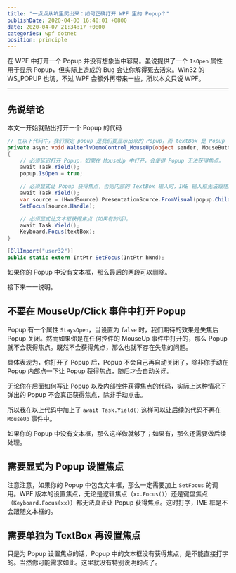 ```yaml
---
title: "一点点从坑里爬出来：如何正确打开 WPF 里的 Popup？"
publishDate: 2020-04-03 16:40:01 +0800
date: 2020-04-07 21:34:17 +0800
categories: wpf dotnet
position: principle
---
```


在 WPF 中打开一个 Popup 并没有想象当中容易。虽说提供了一个 `IsOpen` 属性用于显示 Popup，但实际上造成的 Bug 会让你解得死去活来。Win32 的 WS_POPUP 也坑，不过 WPF 会额外再带来一些，所以本文只说 WPF。

---

<div id="toc"></div>

## 先说结论

本文一开始就贴出打开一个 Popup 的代码

```csharp
// 在以下代码中，我们假定 popup 是我们要显示出来的 Popup，而 textBox 是 Popup 中的文本框。
private async void WalterlvDemoControl_MouseUp(object sender, MouseButtonEventArgs e)
{
    // 必须延迟打开 Popup，如果在 MouseUp 中打开，会使得 Popup 无法获得焦点。
    await Task.Yield();
    popup.IsOpen = true;

    // 必须显式让 Popup 获得焦点，否则内部的 TextBox 输入时，IME 输入框无法跟随。
    await Task.Yield();
    var source = (HwndSource) PresentationSource.FromVisual(popup.Child);
    SetFocus(source.Handle);

    // 必须显式让文本框获得焦点（如果有的话）。
    await Task.Yield();
    Keyboard.Focus(textBox);
}

[DllImport("user32")]
public static extern IntPtr SetFocus(IntPtr hWnd);
```

如果你的 Popup 中没有文本框，那么最后的两段可以删除。

接下来一一说明。

## 不要在 MouseUp/Click 事件中打开 Popup

Popup 有一个属性 `StaysOpen`，当设置为 `false` 时，我们期待的效果是失焦后 Popup 关闭。然而如果你是在任何控件的 MouseUp 事件中打开的，那么 Popup 就不会获得焦点。既然不会获得焦点，那么也就不存在失焦的问题。

具体表现为，你打开了 Popup 后，Popup 不会自己再自动关闭了，除非你手动在 Popup 内部点一下让 Popup 获得焦点，随后才会自动关闭。

无论你在后面如何写让 Popup 以及内部控件获得焦点的代码，实际上这种情况下弹出的 Popup 不会真正获得焦点，除非手动点击。

所以我在以上代码中加上了 `await Task.Yield()` 这样可以让后续的代码不再在 `MouseUp` 事件中。

如果你的 Popup 中没有文本框，那么这样做就够了；如果有，那么还需要做后续处理。

## 需要显式为 Popup 设置焦点

注意注意，如果你的 Popup 中包含文本框，那么一定需要加上 `SetFocus` 的调用。WPF 版本的设置焦点，无论是逻辑焦点（`xx.Focus()`）还是键盘焦点（`Keyboard.Focus(xx)`）都无法真正让 Popup 获得焦点。这时打字，IME 框是不会跟随文本框的。

## 需要单独为 TextBox 再设置焦点

只是为 Popup 设置焦点的话，Popup 中的文本框没有获得焦点，是不能直接打字的。当然你可能需求如此。这里就没有特别说明的点了。
